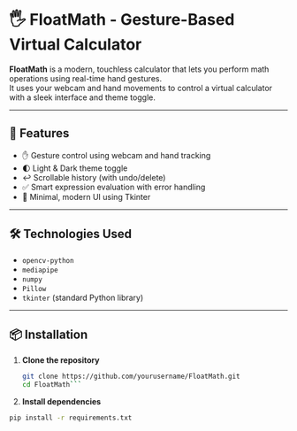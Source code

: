 # 🖐️ FloatMath - Gesture-Based Virtual Calculator

**FloatMath** is a modern, touchless calculator that lets you perform math operations using real-time hand gestures.  
It uses your webcam and hand movements to control a virtual calculator with a sleek interface and theme toggle.

---

## 🚀 Features

- ✋ Gesture control using webcam and hand tracking
- 🌓 Light & Dark theme toggle
- ↩️ Scrollable history (with undo/delete)
- ✅ Smart expression evaluation with error handling
- 💎 Minimal, modern UI using Tkinter

---

## 🛠️ Technologies Used

- `opencv-python`
- `mediapipe`
- `numpy`
- `Pillow`
- `tkinter` (standard Python library)

---

## 📦 Installation

1. **Clone the repository**
   ```bash
   git clone https://github.com/yourusername/FloatMath.git
   cd FloatMath```

2. **Install dependencies**
  ```bash
  pip install -r requirements.txt
   ```

